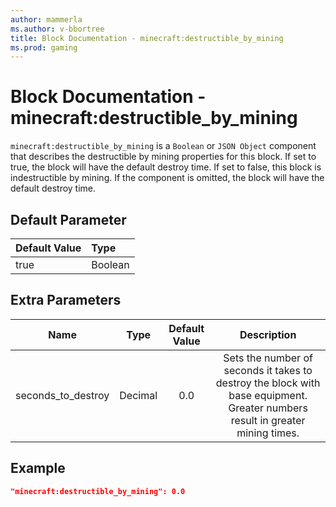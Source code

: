 ```yaml
---
author: mammerla
ms.author: v-bbortree
title: Block Documentation - minecraft:destructible_by_mining
ms.prod: gaming
---
```


# Block Documentation - minecraft:destructible_by_mining

`minecraft:destructible_by_mining` is a `Boolean` or `JSON Object` component that describes the destructible by mining properties for this block. If set to true, the block will have the default destroy time. If set to false, this block is indestructible by mining. If the component is omitted, the block will have the default destroy time.

## Default Parameter

|Default Value|Type |
|:----|:----|
|true| Boolean|

## Extra Parameters

| Name| Type | Default Value| Description |
|:-----------:|:-----------:|:-----------:|:-----------:|
| seconds_to_destroy| Decimal | 0.0| Sets the number of seconds it takes to destroy the block with base equipment. Greater numbers result in greater mining times. |

## Example

```json
"minecraft:destructible_by_mining": 0.0
```

